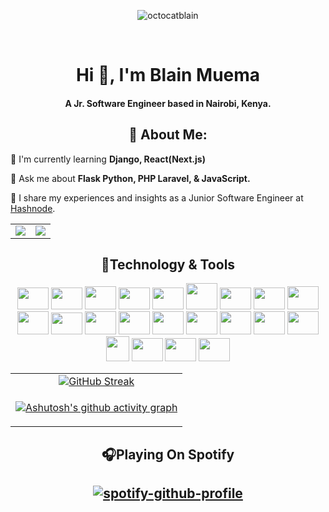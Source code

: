 <p align="center">
      <img src="https://komarev.com/ghpvc/?username=octocatblain&label=Profile%20views&color=0e75b6&style=flat" alt="octocatblain" />
</p>
<br>
<h1 align="center">Hi 👋, I'm Blain Muema</h4>
<h4 align="center">A Jr. Software Engineer based in Nairobi, Kenya.</h3>

<h2 align="center">💫 About Me:</h2>
<p>🌱 I'm currently learning <b> Django, React(Next.js)</b></p>
<p>💬 Ask me about <b>Flask Python, PHP Laravel, &amp; JavaScript.</b> </p>
<p>📘 I share my experiences and insights as a Junior Software Engineer at <a href="https://blainmuema.hashnode.dev/">Hashnode</a>.</p>

<!--github stats-->
<table>
<tr>
<td>
<a href="https://github-readme-stats.vercel.app">
            <img src="https://github-readme-stats.vercel.app/api?username=octocatblain&show_icons=true&theme=chartreuse-dark"/>
      </a>
      </td>
      <td>
      <a href="https://github.com/anuraghazra/convoychat"> <img src="https://github-readme-stats.vercel.app/api/top-langs/?username=octocatblain&layout=compact&langs_count=10&theme=chartreuse-dark&show_icons=truel)](https://github.com/anuraghazra/github-readme-stats"/> </a>
      </td>
      </tr>
</table>

<!--Tools-->
<h2 align="center">📡Technology & Tools</h2>

<p align="center">
 <img height="35" width="50" src="https://cdn.jsdelivr.net/gh/devicons/devicon/icons/html5/html5-plain-wordmark.svg" />
 <img height="35" width="50" src="https://cdn.jsdelivr.net/gh/devicons/devicon/icons/css3/css3-plain-wordmark.svg" />
 <img height="37" width="50" src="https://cdn.jsdelivr.net/gh/devicons/devicon/icons/tailwindcss/tailwindcss-plain.svg" />         
 <img height="35" width="50" src="https://cdn.jsdelivr.net/gh/devicons/devicon/icons/sass/sass-original.svg" />
 <img height="35" width="50" src="https://cdn.jsdelivr.net/gh/devicons/devicon/icons/git/git-original.svg" />
 <img height="42" width="50" src="https://cdn.jsdelivr.net/gh/devicons/devicon/icons/bootstrap/bootstrap-plain.svg" />
 <!-- <img height="35" width="50" src="https://cdn.jsdelivr.net/gh/devicons/devicon/icons/materialui/materialui-original.svg" /> -->
 <!-- <img height="35" width="50" src="https://cdn.jsdelivr.net/gh/devicons/devicon/icons/gulp/gulp-plain.svg" /> -->
 <img height="35" width="50" src="https://cdn.jsdelivr.net/gh/devicons/devicon/icons/javascript/javascript-plain.svg" />
 <img height="35" width="50" src="https://cdn.jsdelivr.net/gh/devicons/devicon/icons/typescript/typescript-plain.svg" />
 <!-- <img height="37" width="50" src="https://cdn.jsdelivr.net/gh/devicons/devicon/icons/firebase/firebase-plain.svg" /> -->
 <img height="37" width="50" src="https://cdn.jsdelivr.net/gh/devicons/devicon/icons/react/react-original.svg" />
 <img height="37" width="50" src="https://cdn.jsdelivr.net/gh/devicons/devicon/icons/nextjs/nextjs-original.svg" />
 <!-- <img height="35" width="50" src="https://cdn.jsdelivr.net/gh/devicons/devicon/icons/redux/redux-original.svg" /> -->
 <img height="35" width="50" src="https://cdn.jsdelivr.net/gh/devicons/devicon/icons/nodejs/nodejs-original.svg" />
 <!-- <img height="37" width="50" src="https://cdn.jsdelivr.net/gh/devicons/devicon/icons/express/express-original.svg" /> -->
 <img height="37" width="50" src="https://cdn.jsdelivr.net/gh/devicons/devicon/icons/postgresql/postgresql-plain-wordmark.svg" />
 <img height="37" width="50" src="https://cdn.jsdelivr.net/gh/devicons/devicon/icons/ruby/ruby-plain-wordmark.svg" />
 <!-- <img height="35" width="50" src="https://cdn.jsdelivr.net/gh/devicons/devicon/icons/rails/rails-original-wordmark.svg" /> -->
<img height="37" width="50" src="https://cdn.jsdelivr.net/gh/devicons/devicon/icons/python/python-original.svg" />
<img height="37" width="50" src="https://cdn.jsdelivr.net/gh/devicons/devicon/icons/flask/flask-original-wordmark.svg" />
<img height="37" width="50" src="https://cdn.jsdelivr.net/gh/devicons/devicon/icons/django/django-plain-wordmark.svg" />
<img height="37" width="50" src="https://cdn.jsdelivr.net/gh/devicons/devicon/icons/php/php-original.svg" />              
<img height="37" width="50" src="https://cdn.jsdelivr.net/gh/devicons/devicon/icons/laravel/laravel-plain-wordmark.svg" />
<img src="https://github.com/octocatblain/octocatblain/assets/62080362/8e81fd7c-e56d-4073-b96c-393d22d17a13" width="37" height="40" />
<img height="37" width="50" src="https://cdn.jsdelivr.net/gh/devicons/devicon/icons/bash/bash-original.svg" />
<img height="37" width="50" src="https://cdn.jsdelivr.net/gh/devicons/devicon/icons/sqlalchemy/sqlalchemy-original.svg" />
<img height="37" width="50" src="https://cdn.jsdelivr.net/gh/devicons/devicon/icons/mysql/mysql-original-wordmark.svg" />
</p>

<table>
<tr align="center">
<td ><a href="https://git.io/streak-stats"><img src="https://streak-stats.demolab.com?user=octocatblain&theme=github-dark" alt="GitHub Streak" /></a></td>
</tr>
<tr  align="center">
<td>

[![Ashutosh's github activity graph](https://github-readme-activity-graph.vercel.app/graph?username=octocatblain&bg_color=000000&color=ededed&line=0aff27&point=ffffff&area=true&hide_border=true)](https://github.com/ashutosh00710/github-readme-activity-graph)

</td>
</tr>
</table>

<h2  align="center">🎧Playing On Spotify<h2>

<div align="center">

[![spotify-github-profile](https://spotify-github-profile.vercel.app/api/view?uid=31uzr2jwp6guujlxxeyiyi2wgxbq&cover_image=true&theme=default&show_offline=false&background_color=121212&interchange=true)](https://spotify-github-profile.vercel.app/api/view?uid=31uzr2jwp6guujlxxeyiyi2wgxbq&redirect=true)

</div>
